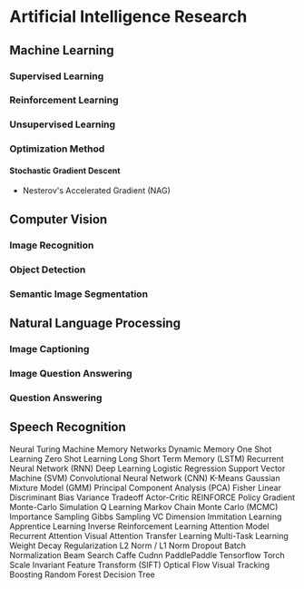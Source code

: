 # Artificial Intelligence Research

## Machine Learning

### Supervised Learning

### Reinforcement Learning

### Unsupervised Learning

### Optimization Method

#### Stochastic Gradient Descent

* Nesterov's Accelerated Gradient (NAG) 

## Computer Vision

### Image Recognition

### Object Detection

### Semantic Image Segmentation

## Natural Language Processing

### Image Captioning

### Image Question Answering

### Question Answering

## Speech Recognition

Neural Turing Machine
Memory Networks
Dynamic Memory
One Shot Learning
Zero Shot Learning
Long Short Term Memory (LSTM)
Recurrent Neural Network (RNN)
Deep Learning
Logistic Regression
Support Vector Machine (SVM)
Convolutional Neural Network (CNN)
K-Means
Gaussian Mixture Model (GMM)
Principal Component Analysis (PCA)
Fisher Linear Discriminant
Bias Variance Tradeoff
Actor-Critic
REINFORCE
Policy Gradient
Monte-Carlo Simulation
Q Learning
Markov Chain Monte Carlo (MCMC)
Importance Sampling
Gibbs Sampling
VC Dimension
Immitation Learning
Apprentice Learning
Inverse Reinforcement Learning
Attention Model
Recurrent Attention
Visual Attention
Transfer Learning
Multi-Task Learning
Weight Decay
Regularization
L2 Norm / L1 Norm
Dropout
Batch Normalization
Beam Search
Caffe
Cudnn
PaddlePaddle
Tensorflow
Torch
Scale Invariant Feature Transform (SIFT)
Optical Flow
Visual Tracking
Boosting
Random Forest
Decision Tree


